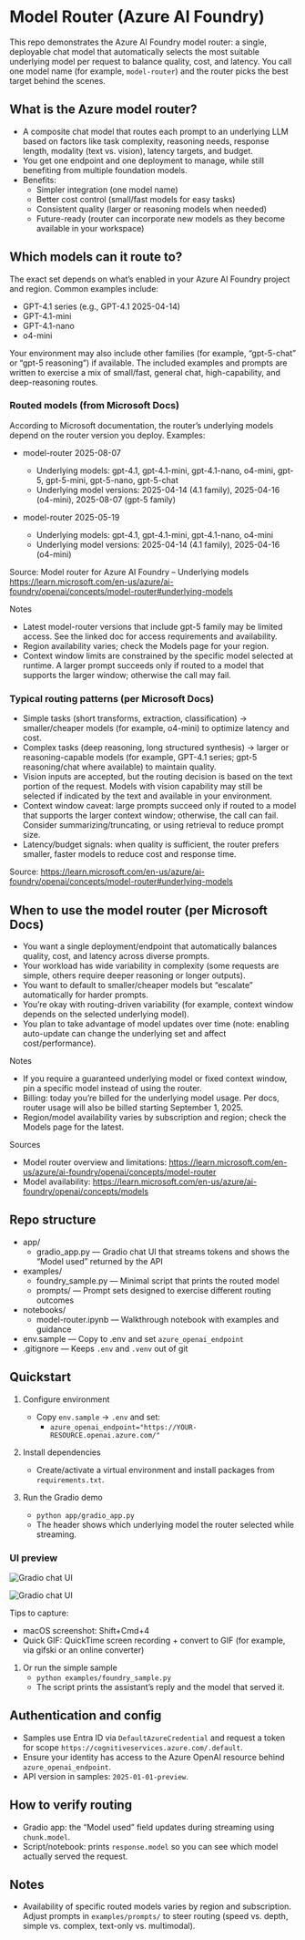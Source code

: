 # Model Router (Azure AI Foundry)

This repo demonstrates the Azure AI Foundry model router: a single, deployable chat model that automatically selects the most suitable underlying model per request to balance quality, cost, and latency. You call one model name (for example, `model-router`) and the router picks the best target behind the scenes.

## What is the Azure model router?

- A composite chat model that routes each prompt to an underlying LLM based on factors like task complexity, reasoning needs, response length, modality (text vs. vision), latency targets, and budget.
- You get one endpoint and one deployment to manage, while still benefiting from multiple foundation models.
- Benefits:
  - Simpler integration (one model name)
  - Better cost control (small/fast models for easy tasks)
  - Consistent quality (larger or reasoning models when needed)
  - Future-ready (router can incorporate new models as they become available in your workspace)

## Which models can it route to?

The exact set depends on what’s enabled in your Azure AI Foundry project and region. Common examples include:

- GPT-4.1 series (e.g., GPT-4.1 2025-04-14)
- GPT-4.1-mini
- GPT-4.1-nano
- o4-mini

Your environment may also include other families (for example, “gpt-5-chat” or “gpt-5 reasoning”) if available. The included examples and prompts are written to exercise a mix of small/fast, general chat, high-capability, and deep-reasoning routes.

### Routed models (from Microsoft Docs)

According to Microsoft documentation, the router’s underlying models depend on the router version you deploy. Examples:

- model-router 2025-08-07
  - Underlying models: gpt-4.1, gpt-4.1-mini, gpt-4.1-nano, o4-mini, gpt-5, gpt-5-mini, gpt-5-nano, gpt-5-chat
  - Underlying model versions: 2025-04-14 (4.1 family), 2025-04-16 (o4-mini), 2025-08-07 (gpt-5 family)

- model-router 2025-05-19
  - Underlying models: gpt-4.1, gpt-4.1-mini, gpt-4.1-nano, o4-mini
  - Underlying model versions: 2025-04-14 (4.1 family), 2025-04-16 (o4-mini)

Source: Model router for Azure AI Foundry – Underlying models
https://learn.microsoft.com/en-us/azure/ai-foundry/openai/concepts/model-router#underlying-models

Notes
- Latest model-router versions that include gpt-5 family may be limited access. See the linked doc for access requirements and availability.
- Region availability varies; check the Models page for your region.
- Context window limits are constrained by the specific model selected at runtime. A larger prompt succeeds only if routed to a model that supports the larger window; otherwise the call may fail.

### Typical routing patterns (per Microsoft Docs)
- Simple tasks (short transforms, extraction, classification) → smaller/cheaper models (for example, o4-mini) to optimize latency and cost.
- Complex tasks (deep reasoning, long structured synthesis) → larger or reasoning-capable models (for example, GPT-4.1 series; gpt-5 reasoning/chat where available) to maintain quality.
- Vision inputs are accepted, but the routing decision is based on the text portion of the request. Models with vision capability may still be selected if indicated by the text and available in your environment.
- Context window caveat: large prompts succeed only if routed to a model that supports the larger context window; otherwise, the call can fail. Consider summarizing/truncating, or using retrieval to reduce prompt size.
- Latency/budget signals: when quality is sufficient, the router prefers smaller, faster models to reduce cost and response time.

Source: https://learn.microsoft.com/en-us/azure/ai-foundry/openai/concepts/model-router#underlying-models

## When to use the model router (per Microsoft Docs)
- You want a single deployment/endpoint that automatically balances quality, cost, and latency across diverse prompts.
- Your workload has wide variability in complexity (some requests are simple, others require deeper reasoning or longer outputs).
- You want to default to smaller/cheaper models but “escalate” automatically for harder prompts.
- You’re okay with routing-driven variability (for example, context window depends on the selected underlying model).
- You plan to take advantage of model updates over time (note: enabling auto-update can change the underlying set and affect cost/performance).

Notes
- If you require a guaranteed underlying model or fixed context window, pin a specific model instead of using the router.
- Billing: today you’re billed for the underlying model usage. Per docs, router usage will also be billed starting September 1, 2025.
- Region/model availability varies by subscription and region; check the Models page for the latest.

Sources
- Model router overview and limitations: https://learn.microsoft.com/en-us/azure/ai-foundry/openai/concepts/model-router
- Model availability: https://learn.microsoft.com/en-us/azure/ai-foundry/openai/concepts/models

## Repo structure

- app/
  - gradio_app.py — Gradio chat UI that streams tokens and shows the “Model used” returned by the API
- examples/
  - foundry_sample.py — Minimal script that prints the routed model
  - prompts/ — Prompt sets designed to exercise different routing outcomes
- notebooks/
  - model-router.ipynb — Walkthrough notebook with examples and guidance
- env.sample — Copy to .env and set `azure_openai_endpoint`
- .gitignore — Keeps `.env` and `.venv` out of git

## Quickstart

1) Configure environment
   - Copy `env.sample` → `.env` and set:
     - `azure_openai_endpoint="https://YOUR-RESOURCE.openai.azure.com/"`

2) Install dependencies
   - Create/activate a virtual environment and install packages from `requirements.txt`.

3) Run the Gradio demo
   - `python app/gradio_app.py`
   - The header shows which underlying model the router selected while streaming.

### UI preview

![Gradio chat UI](./images/image.png)

![Gradio chat UI](./images/image-1.png)


Tips to capture:
- macOS screenshot: Shift+Cmd+4
- Quick GIF: QuickTime screen recording + convert to GIF (for example, via gifski or an online converter)

1) Or run the simple sample
   - `python examples/foundry_sample.py`
   - The script prints the assistant’s reply and the model that served it.

## Authentication and config
- Samples use Entra ID via `DefaultAzureCredential` and request a token for scope `https://cognitiveservices.azure.com/.default`.
- Ensure your identity has access to the Azure OpenAI resource behind `azure_openai_endpoint`.
- API version in samples: `2025-01-01-preview`.

## How to verify routing
- Gradio app: the “Model used” field updates during streaming using `chunk.model`.
- Script/notebook: prints `response.model` so you can see which model actually served the request.

## Notes
- Availability of specific routed models varies by region and subscription. Adjust prompts in `examples/prompts/` to steer routing (speed vs. depth, simple vs. complex, text-only vs. multimodal).
